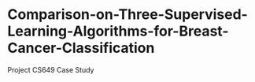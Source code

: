 # Comparison-on-Three-Supervised-Learning-Algorithms-for-Breast-Cancer-Classification
Project CS649 Case Study

